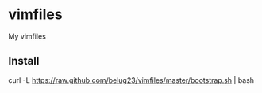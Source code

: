 vimfiles
========

My vimfiles


Install
-------

curl -L https://raw.github.com/belug23/vimfiles/master/bootstrap.sh | bash
